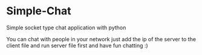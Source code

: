 # Simple-Chat
Simple socket type chat application with python

You can chat with people in your network just add the ip of the server to the client file and run server file first and have fun chatting :)
